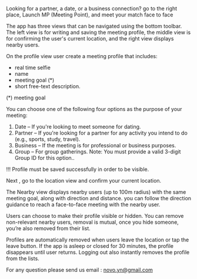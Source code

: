 Looking for a partner, a date, or a business connection? go to the right place,
Launch MP (Meeting Point), and meet your match face to face

The app has three views that can be navigated using the bottom toolbar. 
The left view is for writing and saving the meeting profile, 
the middle view is for confirming the user's current location, 
and the right view displays nearby users.

On the profile view user create a meeting profile that includes:
- real time selfie
- name
- meeting goal (*)
- short free-text description.

(*) meeting goal 

You can choose one of the following four options as the purpose of your meeting:
1. Date – If you're looking to meet someone for dating.
2. Partner – If you're looking for a partner for any activity you intend to do (e.g., sports, study, travel).
3. Business – If the meeting is for professional or business purposes.
4. Group – For group gatherings. Note: You must provide a valid 3-digit Group ID for this option..

!!! Profile must be saved successfully in order to be visible.

Next , go to the location view and confirm your current location.

The Nearby view displays nearby users (up to 100m radius) with the same meeting goal, along with direction and distance. you can follow the direction guidance to reach a face-to-face meeting with the nearby user.

Users can choose to make their profile visible or hidden.
You can remove non-relevant nearby users, removal is mutual, once you hide someone, you’re also removed from their list.

Profiles are automatically removed when users leave the location or tap the leave button.
If the app is asleep or closed for 30 minutes, the profile disappears until user returns.
Logging out also instantly removes the profile from the lists.

For any question please send us email : novo.yn@gmail.com 




